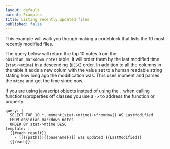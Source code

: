```yaml
---
layout: default
parent: Examples
title: Listing recently updated files
published: false
---
```


This example will walk you though making a codeblock that lists the 10 most recently modified files.

The query below will return the top 10 notes from the `obsidian_markdown_notes` table, it will order them by the last modified time (`stat->mtime`) in a descending (`DESC`) order. In addition to all the columns in the table it adds a new colum with the value set to a human readable string stating how long ago the modification was. This uses moment and parses the `mtime` and get the time since now.

If you are using javascript objects instead of using the `.` when calling functions/properties off classes you use a `->` to address the function or property.

```qatt
query: |
  SELECT TOP 10 *, moment(stat->mtime)->fromNow() AS LastModified
  FROM obsidian_markdown_notes
  ORDER BY stat->mtime DESC
template: |
  {{#each result}}
    - [[{{path}}|{{basename}}]] was updated {{LastModified}}
  {{/each}}
```
